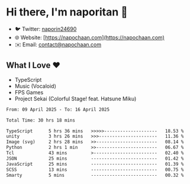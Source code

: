 # Hi there, I'm naporitan 👋

- 🐦 Twitter: [naporin24690](https://twitter.com/naporin24690)
- 🌐 Website: [https://napochaan.com](https://napochaan.com)
- ✉️ Email: [contact@napochaan.com](mailto:contact@napochaan.com)

## What I Love ❤️
- TypeScript
- Music (Vocaloid)
- FPS Games
- Project Sekai (Colorful Stage! feat. Hatsune Miku)

<!--START_SECTION:waka-->

```txt
From: 09 April 2025 - To: 16 April 2025

Total Time: 30 hrs 18 mins

TypeScript      5 hrs 36 mins   >>>>>--------------------   18.53 %
unity           3 hrs 26 mins   >>>----------------------   11.36 %
Image (svg)     2 hrs 28 mins   >>-----------------------   08.14 %
Python          2 hrs 1 min     >>-----------------------   06.67 %
Tcl             43 mins         >------------------------   02.40 %
JSON            25 mins         -------------------------   01.42 %
JavaScript      25 mins         -------------------------   01.39 %
SCSS            13 mins         -------------------------   00.75 %
Smarty          5 mins          -------------------------   00.32 %
```

<!--END_SECTION:waka-->

